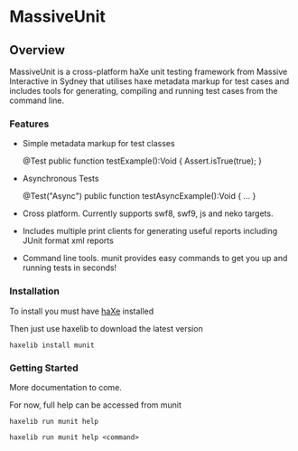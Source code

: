 MassiveUnit
====================

Overview
---------------------

MassiveUnit is a cross-platform haXe unit testing framework from Massive Interactive in Sydney that utilises haxe metadata markup for test cases and includes tools for generating, compiling and running test cases from the command line.

### Features

*	Simple metadata markup for test classes

	@Test
	public function testExample():Void
	{
		Assert.isTrue(true);
	}
	
*	Asynchronous Tests

	@Test("Async")
	public function testAsyncExample():Void
	{
		...
	}	
	
*	Cross platform. Currently supports swf8, swf9, js and neko targets.
	
*	Includes multiple print clients for generating useful reports including JUnit format xml reports

*	Command line tools. munit provides easy commands to get you up and running tests in seconds!

### Installation

To install you must have [haXe](http://www.haxe.org) installed

Then just use haxelib to download the latest version

	haxelib install munit


### Getting Started

More documentation to come.

For now, full help can be accessed from munit

	haxelib run munit help
	
	haxelib run munit help <command>
	